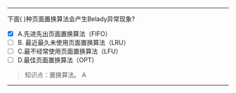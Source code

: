 ---
下面( )种页面置换算法会产生Belady异常现象?
- [x] A.先进先出页面置换算法（FIFO） 
- [ ] B. 最近最久未使用页面置换算法（LRU） 
- [ ] C.最不经常使用页面置换算法（LFU） 
- [ ] D.最佳页面置换算法（OPT）

> 知识点：置换算法。
> A

---